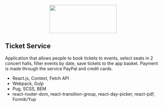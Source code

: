 <p align="center">
  <img width="217" height="91" src="https://i.ibb.co/C7t8mM3/logo-color-1.png">
</p>

## Ticket Service 

Application that allows people to book tickets to events, select seats in 2 concert halls, filter events by date, save tickets to the app basket. Payment is made through the service PayPal and credit cards.

- React.js, Context, Fetch API
- Webpack, Gulp
- Pug, SCSS, BEM
- react-router-dom, react-transition-group, react-day-picker, react-pdf, Formik/Yup